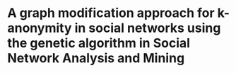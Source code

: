 # A graph modification approach for k-anonymity in social networks using the genetic algorithm in Social Network Analysis and Mining

